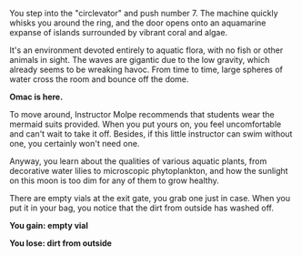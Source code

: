You step into the "circlevator" and push number 7. The machine quickly whisks you around the ring, and the door opens onto an aquamarine expanse of islands surrounded by vibrant coral and algae.

It's an environment devoted entirely to aquatic flora, with no fish or other animals in sight. The waves are gigantic due to the low gravity, which already seems to be wreaking havoc. From time to time, large spheres of water cross the room and bounce off the dome.

**Omac is here.**

To move around, Instructor Molpe recommends that students wear the mermaid suits provided. When you put yours on, you feel uncomfortable and can't wait to take it off. Besides, if this little instructor can swim without one, you certainly won't need one.

Anyway, you learn about the qualities of various aquatic plants, from decorative water lilies to microscopic phytoplankton, and how the sunlight on this moon is too dim for any of them to grow healthy.

There are empty vials at the exit gate, you grab one just in case.  When you put it in your bag, you notice that the dirt from outside has washed off.

**You gain: empty vial**

**You lose: dirt from outside**